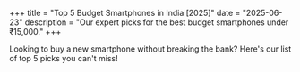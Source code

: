 +++
title = "Top 5 Budget Smartphones in India [2025]"
date = "2025-06-23"
description = "Our expert picks for the best budget smartphones under ₹15,000."
+++

Looking to buy a new smartphone without breaking the bank? Here's our list of top 5 picks you can't miss!
